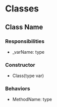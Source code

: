# Classes

## Class Name

### Responsibilities
<ul>
    <li>_varName: type</li>
</ul>

### Constructor
<ul>
    <li>Class(type var)</li>
</ul>

### Behaviors
<ul>
    <li>MethodName: type</li>
</ul>

